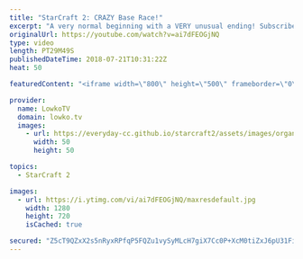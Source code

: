 ```yaml
---
title: "StarCraft 2: CRAZY Base Race!"
excerpt: "A very normal beginning with a VERY unusual ending! Subscribe for more videos: http://lowko.tv/youtube Probes snipe a Hatchery: https://goo.gl/B3A2Pf  Clem vs ShoWTimE in an epic match of Terran vs Protoss. While the game starts off very normal, with both players taking a 3rd base, it very quickly turns"
originalUrl: https://youtube.com/watch?v=ai7dFEOGjNQ
type: video
length: PT29M49S
publishedDateTime: 2018-07-21T10:31:22Z
heat: 50

featuredContent: "<iframe width=\"800\" height=\"500\" frameborder=\"0\" src=\"https://www.youtube.com/embed/ai7dFEOGjNQ\" allow=\"accelerometer; autoplay; encrypted-media; gyroscope; picture-in-picture\" allowfullscreen></iframe>"

provider:
  name: LowkoTV
  domain: lowko.tv
  images:
    - url: https://everyday-cc.github.io/starcraft2/assets/images/organizations/lowko.tv-50x50.jpg
      width: 50
      height: 50

topics:
  - StarCraft 2

images:
  - url: https://i.ytimg.com/vi/ai7dFEOGjNQ/maxresdefault.jpg
    width: 1280
    height: 720
    isCached: true

secured: "Z5cT9QZxX2s5nRyxRPfqP5FQZu1vySyMLcH7giX7Cc0P+XcM0tiZxJ6pU31FifzrsY4bay5U4S8s3uCNefv+JL0bEEhseO9FxMZZZX/yYzEPboMLIYkgd8BivPRbC1nFx7Mx+8dwm2QrwN1VKu7m7IsWWh4XcjzAkj/3SSXnxtYiADQ95p9Mq3Au/TvDfNzTT4oa1Bkn4l4NWYYtNApP/eQ+66ychefw5HhgXZR6UA8+K2ZpQNtc7jcqph9BE12kQx/wU8iWyJQ8XGKhLuJ2fEJLWHDeW68VCqp1QnIqUmvlev0my+kAn9MvFf6PeVlubuobRTRmh9QuS7gvkFmsVrLvrWEzZfr8QnslN7s6u9pnqqZsKw07bPN+oL/h2P0uRjUN4yl/Z/Ga/MgASeWn8SHU7POo6qJCUAm4Fgfn5LM=;s6T4ehGeSKp0oUeA52dWkA=="
---
```


